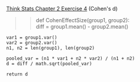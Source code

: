 [Think Stats Chapter 2 Exercise 4](http://greenteapress.com/thinkstats2/html/thinkstats2003.html#toc24) (Cohen's d)

>> def CohenEffectSize(group1, group2):  
    diff = group1.mean() - group2.mean()  

    var1 = group1.var()  
    var2 = group2.var()  
    n1, n2 = len(group1), len(group2)  

    pooled_var = (n1 * var1 + n2 * var2) / (n1 + n2)
    d = diff / math.sqrt(pooled_var)  

    return d
